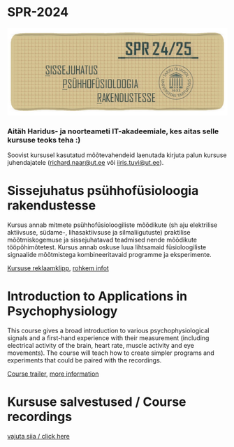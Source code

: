 # SPR-2024

![alt text](https://github.com/richardnaar/SPR-course/blob/main/Loengud/SPR24.jpg?raw=true)

### Aitäh Haridus- ja noorteameti IT-akadeemiale, kes aitas selle kursuse teoks teha :)

Soovist kursusel kasutatud mõõtevahendeid laenutada kirjuta palun kursuse juhendajatele (richard.naar@ut.ee või iiris.tuvi@ut.ee).

# Sissejuhatus psühhofüsioloogia rakendustesse


Kursus annab mitmete psühhofüsioloogiliste mõõdikute (sh aju elektrilise aktiivsuse, südame-, lihasaktiivsuse ja silmaliigutuste) praktilise mõõtmiskogemuse ja sissejuhatavad teadmised nende mõõdikute tööpõhimõtetest. Kursus annab oskuse luua lihtsamaid füsioloogiliste signaalide mõõtmistega kombineeritavaid programme ja eksperimente.

[Kursuse reklaamklipp](https://www.youtube.com/watch?v=ankLmtijDNE), [rohkem infot](https://ois2.ut.ee/#/courses/SVPH.00.058/version/cace951e-ffaa-58c4-ecf0-e446e0355b69/details)

# Introduction to Applications in Psychophysiology


This course gives a broad introduction to various psychophysiological signals and a first-hand experience with their measurement (including electrical activity of the brain, heart rate, muscle activity and eye movements). The course will teach how to create simpler programs and experiments that could be paired with the recordings.

[Course trailer](https://www.youtube.com/watch?v=ankLmtijDNE), [more information](https://ois2.ut.ee/#/courses/SVPH.00.058/version/cace951e-ffaa-58c4-ecf0-e446e0355b69/details)

# Kursuse salvestused  / Course recordings

[vajuta siia / click here](https://panopto.ut.ee/Panopto/Pages/Sessions/List.aspx?folderID=6cf1bfea-8290-41e0-9ddd-ace50126975c)

